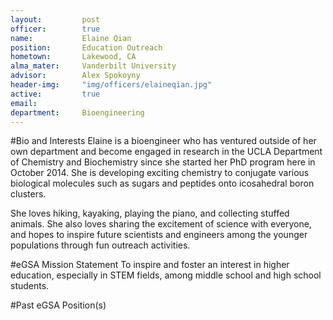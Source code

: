 ```yaml
---
layout:     	post
officer:        true
name:     	 	Elaine Qian
position: 		Education Outreach
hometown: 		Lakewood, CA
alma_mater: 	Vanderbilt University
advisor: 		Alex Spokoyny
header-img: 	"img/officers/elaineqian.jpg"
active: 		true
email: 			
department: 	Bioengineering
---
```


#Bio and Interests
Elaine is a bioengineer who has ventured outside of her own department and become engaged in research in the UCLA Department of Chemistry and Biochemistry since she started her PhD program here in October 2014. She is developing exciting chemistry to conjugate various biological molecules such as sugars and peptides onto icosahedral boron clusters. 

She loves hiking, kayaking, playing the piano, and collecting stuffed animals. She also loves sharing the excitement of science with everyone, and hopes to inspire future scientists and engineers among the younger populations through fun outreach activities.


#eGSA Mission Statement
To inspire and foster an interest in higher education, especially in STEM fields, among middle school and high school students.

#Past eGSA Position(s)